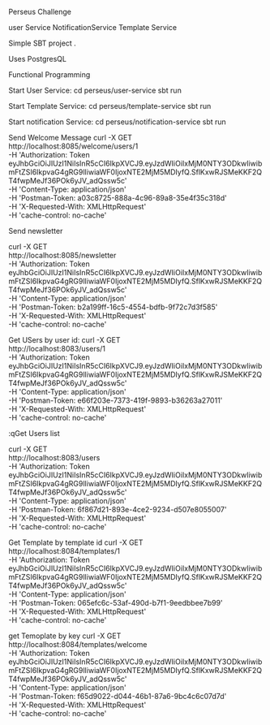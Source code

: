 Perseus Challenge

user Service
NotificationService
Template Service


Simple SBT project .

Uses PostgresQL

Functional Programming

Start User Service: 
cd perseus/user-service
sbt run


Start Template Service:
cd perseus/template-service
sbt run

Start notification Service:
cd perseus/notification-service
sbt run


Send Welcome Message
curl -X GET \
  http://localhost:8085/welcome/users/1 \
  -H 'Authorization: Token eyJhbGciOiJIUzI1NiIsInR5cCI6IkpXVCJ9.eyJzdWIiOiIxMjM0NTY3ODkwIiwibmFtZSI6IkpvaG4gRG9lIiwiaWF0IjoxNTE2MjM5MDIyfQ.SflKxwRJSMeKKF2QT4fwpMeJf36POk6yJV_adQssw5c' \
  -H 'Content-Type: application/json' \
  -H 'Postman-Token: a03c8725-888a-4c96-89a8-35e4f35c318d' \
  -H 'X-Requested-With: XMLHttpRequest' \
  -H 'cache-control: no-cache'

Send newsletter

curl -X GET \
  http://localhost:8085/newsletter \
  -H 'Authorization: Token eyJhbGciOiJIUzI1NiIsInR5cCI6IkpXVCJ9.eyJzdWIiOiIxMjM0NTY3ODkwIiwibmFtZSI6IkpvaG4gRG9lIiwiaWF0IjoxNTE2MjM5MDIyfQ.SflKxwRJSMeKKF2QT4fwpMeJf36POk6yJV_adQssw5c' \
  -H 'Content-Type: application/json' \
  -H 'Postman-Token: b2a199ff-16c5-4554-bdfb-9f72c7d3f585' \
  -H 'X-Requested-With: XMLHttpRequest' \
  -H 'cache-control: no-cache'

Get USers by user id:
curl -X GET \
  http://localhost:8083/users/1 \
  -H 'Authorization: Token eyJhbGciOiJIUzI1NiIsInR5cCI6IkpXVCJ9.eyJzdWIiOiIxMjM0NTY3ODkwIiwibmFtZSI6IkpvaG4gRG9lIiwiaWF0IjoxNTE2MjM5MDIyfQ.SflKxwRJSMeKKF2QT4fwpMeJf36POk6yJV_adQssw5c' \
  -H 'Content-Type: application/json' \
  -H 'Postman-Token: e66f203e-7373-419f-9893-b36263a27011' \
  -H 'X-Requested-With: XMLHttpRequest' \
  -H 'cache-control: no-cache'


:qGet Users list

curl -X GET \
  http://localhost:8083/users \
  -H 'Authorization: Token eyJhbGciOiJIUzI1NiIsInR5cCI6IkpXVCJ9.eyJzdWIiOiIxMjM0NTY3ODkwIiwibmFtZSI6IkpvaG4gRG9lIiwiaWF0IjoxNTE2MjM5MDIyfQ.SflKxwRJSMeKKF2QT4fwpMeJf36POk6yJV_adQssw5c' \
  -H 'Content-Type: application/json' \
  -H 'Postman-Token: 6f867d21-893e-4ce2-9234-d507e8055007' \
  -H 'X-Requested-With: XMLHttpRequest' \
  -H 'cache-control: no-cache'


Get Template by template id
curl -X GET \
  http://localhost:8084/templates/1 \
  -H 'Authorization: Token eyJhbGciOiJIUzI1NiIsInR5cCI6IkpXVCJ9.eyJzdWIiOiIxMjM0NTY3ODkwIiwibmFtZSI6IkpvaG4gRG9lIiwiaWF0IjoxNTE2MjM5MDIyfQ.SflKxwRJSMeKKF2QT4fwpMeJf36POk6yJV_adQssw5c' \
  -H 'Content-Type: application/json' \
  -H 'Postman-Token: 065efc6c-53af-490d-b7f1-9eedbbee7b99' \
  -H 'X-Requested-With: XMLHttpRequest' \
  -H 'cache-control: no-cache'


get  Temoplate by key
curl -X GET \
  http://localhost:8084/templates/welcome \
  -H 'Authorization: Token eyJhbGciOiJIUzI1NiIsInR5cCI6IkpXVCJ9.eyJzdWIiOiIxMjM0NTY3ODkwIiwibmFtZSI6IkpvaG4gRG9lIiwiaWF0IjoxNTE2MjM5MDIyfQ.SflKxwRJSMeKKF2QT4fwpMeJf36POk6yJV_adQssw5c' \
  -H 'Content-Type: application/json' \
  -H 'Postman-Token: f65d9022-d044-46b1-87a6-9bc4c6c07d7d' \
  -H 'X-Requested-With: XMLHttpRequest' \
  -H 'cache-control: no-cache'


